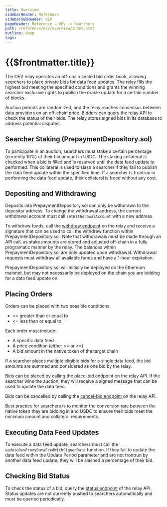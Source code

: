 ```yaml
---
title: Overview
sidebarHeader: Reference
sidebarSubHeader: OEV
pageHeader: Reference → OEV -> Searchers
path: /reference/oev/overview/index.html
outline: deep
tags:
---
```


<PageHeader/>

<SearchHighlight/>

# {{$frontmatter.title}}

The OEV relay operates an off-chain sealed bid order book, allowing searchers to
place private bids for data feed updates. The relay fills the highest bid
meeting the specified conditions and grants the winning searcher exclusive
rights to publish the oracle update for a certain number of blocks.

Auction periods are randomized, and the relay reaches consensus between data
providers on an off-chain price. Bidders can query the relay API to check the
status of their bids. The relay stores signed bids in its database to address
potential disputes.

## Searcher Staking (PrepaymentDepository.sol)

To participate in an auction, searchers must stake a certain percentage
(currently 10%) of their bid amount in USDC. The staking collateral is checked
when a bid is filled and is reserved until the data feed update is performed.
This collateral is used to slash a searcher if they fail to publish the data
feed update within the specified time. If a searcher is frontrun in performing
the data feed update, their collateral is freed without any cost.

## Depositing and Withdrawing

Deposits into PrepaymentDepository.sol can only be withdrawn to the depositor
address. To change the withdrawal address, the current withdrawal account must
call `setWithdrawalAccount` with a new address.

To withdraw funds, call the [withdraw endpoint](../api/#withdraw) on the relay
and receive a signature that can be used to call the withdraw function within
PrepaymentDepository.sol. Note that withdrawals must be made through an API
call, as stake amounts are stored and adjusted off-chain in a fully programatic
manner by the relay. The balances within PrepaymentDepository.sol are only
updated upon withdrawal. Withdrawal requests must withdraw all available funds
and have a 1-hour expiration.

PrepaymentDepository.sol will initially be deployed on the Ethereum mainnet, but
may not necessarily be deployed on the chain you are bidding for a data feed
update on.

## Placing Orders

Orders can be placed with two possible conditions:

- \>= greater than or equal to
- <= less than or equal to

Each order must include:

- A specific data feed
- A price condition (either >= or <=)
- A bid amount in the native token of the target chain

If a searcher places multiple eligible bids for a single data feed, the bid
amounts are summed and considered as one bid by the relay.

Bids can be placed by calling the [place-bid endpoint](../api/#place-bid) on the
relay API. If the searcher wins the auction, they will receive a signed message
that can be used to update the data feed.

Bids can be cancelled by calling the [cancel-bid endpoint](../api/#cancel-bid)
on the relay API.

Best practice for searchers is to monitor the conversion rate between the native
token they are bidding in and USDC to ensure their bids meet the minimum amount
and collateral requirements.

## Executing Data Feed Updates

To execute a data feed update, searchers must call the
`updateOevProxyDataFeedWithSignedData` function. If they fail to update the data
feed within the Update Period parameter and are not frontrun by another data
feed update, they will be slashed a percentage of their bid.

## Checking Bid Status

To check the status of a bid, query the [status endpoint](../api/#status) of the
relay API. Status updates are not currently pushed to searchers automatically
and must be queried periodically.
